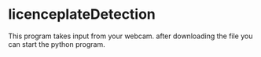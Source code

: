 # licenceplateDetection
This program takes input from your webcam.
after downloading the file you can start the python program.

